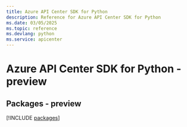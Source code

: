 ```yaml
---
title: Azure API Center SDK for Python
description: Reference for Azure API Center SDK for Python
ms.date: 03/05/2025
ms.topic: reference
ms.devlang: python
ms.service: apicenter
---
```

# Azure API Center SDK for Python - preview
## Packages - preview
[!INCLUDE [packages](api-center-index.md)]
